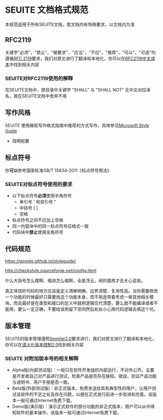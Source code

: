 # SEUITE 文档格式规范

本规范适用于所有SEUITE文档，若文档内有特殊要求，以文档内为准

## RFC2119
关键字"必须"，"禁止"，"被要求"，"应当"，"不应"，"推荐"，"可以"，"可选"均遵循[RFC 2119](http://tools.ietf.org/html/rfc2119)要求，我们对原文进行了翻译和本地化，你可以在[RFC2119中文译本](/Reference/RFC2119)中找到相关内容

### SEUITE对RFC2119使用的解释

在SEUITE文档中，原目录中关键字 "SHALL" 与 "SHALL NOT" 无中文对应译名，故在SEUITE文档中舍弃不用

## 写作风格

SEUITE 使用微软写作格式指南中推荐的方式写作，具体参见[Microsoft Style Guide](https://docs.microsoft.com/en-us/style-guide/welcome/)

- 简明扼要

## 标点符号

你**可以**参考国家标准GB/T 15834-2011《标点符号用法》

### SEUITE对标点符号使用的要求

- 以下标点符号**必须**使用半角符号   
    - 单引号 ' 和双引号 "   
    - 中括号 [ ]      
    - 空格
- 标点符号之间不应加上空格      
- 同一内容块中的同一标点符号应格式一致     
- 代码块中**禁止**使用全角符号

## 代码规范

https://google.github.io/styleguide/

http://checkstyle.sourceforge.net/config.html

什么大括号怎么摆啊、缩进怎么缩啊，全是浮云，闲的蛋疼才去关心这些。

真正体现好代码的地方应该是定义清晰明确、边界清楚、复用性高。当你需要修改一个功能的时候最好只需要改这个功能本身，而不用连带着考虑一串其他相关模块。而且最好是在类型和接口的定义中就把逻辑交代清楚，要么就不能编译或者不能用，要么一定正确，不要给误用留下空间然后处处小心用代码逻辑去填这个坑。

## 版本管理

SEUITE的版本管理遵照[SemVer2.0](http://semver.org/)要求进行，我们对原文进行了翻译和本地化，你可以在[语义化版本控制2.0](/Reference/SemVerReference)找到相关内容

### SEUITE 对附加版本号的相关解释

- Alpha版(内部测试版)：一般只在软件开发组织内部运行，不对外公开。主要是开发者自己对产品进行测试，检查产品是否存在缺陷、错误，验证产品功能与说明书、用户手册是否一致。　　
- Beta版(外部测试版)：非正式版本，免费发送给具有典型性的用户，让用户测试该软件的不足之处及存在问题，以便在正式发行前进一步改进和完善。该版本一般可通过Internet免费下载。　　 
- Demo版(演示版)：演示正式软件的部分功能的非正式版本，用户可以从中得知软件的基本操作，该版本一般可通过Internet免费下载。　　 　　 　　 
